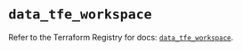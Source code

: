 # `data_tfe_workspace`

Refer to the Terraform Registry for docs: [`data_tfe_workspace`](https://registry.terraform.io/providers/hashicorp/tfe/0.68.0/docs/data-sources/workspace).
